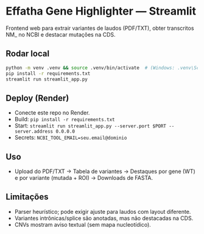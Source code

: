 # Effatha Gene Highlighter — Streamlit

Frontend web para extrair variantes de laudos (PDF/TXT), obter transcritos NM_ no NCBI
e destacar mutações na CDS.

## Rodar local
```bash
python -m venv .venv && source .venv/bin/activate  # (Windows: .venv\Scripts\activate)
pip install -r requirements.txt
streamlit run streamlit_app.py
```

## Deploy (Render)
- Conecte este repo no Render.
- Build: `pip install -r requirements.txt`
- Start: `streamlit run streamlit_app.py --server.port $PORT --server.address 0.0.0.0`
- Secrets: `NCBI_TOOL_EMAIL=seu.email@dominio`

## Uso
- Upload do PDF/TXT → Tabela de variantes → Destaques por gene (WT) e por variante (mutada + ROI) → Downloads de FASTA.

## Limitações
- Parser heurístico; pode exigir ajuste para laudos com layout diferente.
- Variantes intrônicas/splice são anotadas, mas não destacadas na CDS.
- CNVs mostram aviso textual (sem mapa nucleotídico).

